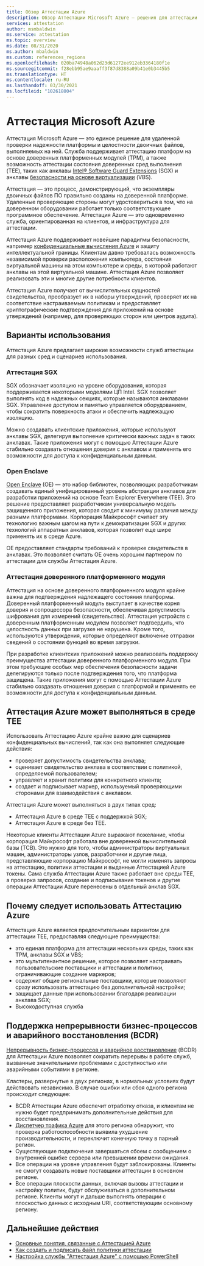 ```yaml
---
title: Обзор Аттестации Azure
description: Обзор Аттестации Microsoft Azure — решения для аттестации доверенных сред выполнения (TEE)
services: attestation
author: msmbaldwin
ms.service: attestation
ms.topic: overview
ms.date: 08/31/2020
ms.author: mbaldwin
ms.custom: references_regions
ms.openlocfilehash: 020ba74948a062d23d61272ee912eb3364180f1e
ms.sourcegitcommit: f28ebb95ae9aaaff3f87d8388a09b41e0b3445b5
ms.translationtype: HT
ms.contentlocale: ru-RU
ms.lasthandoff: 03/30/2021
ms.locfileid: "102618004"
---
```

# <a name="microsoft-azure-attestation"></a>Аттестация Microsoft Azure 

Аттестация Microsoft Azure — это единое решение для удаленной проверки надежности платформы и целостности двоичных файлов, выполняемых на ней. Служба поддерживает аттестацию платформ на основе доверенных платформенных модулей (TPM), а также возможность аттестации состояния доверенных сред выполнения (TEE), таких как анклавы [Intel® Software Guard Extensions](https://www.intel.com/content/www/us/en/architecture-and-technology/software-guard-extensions.html) (SGX) и анклавы [безопасности на основе виртуализации](/windows-hardware/design/device-experiences/oem-vbs) (VBS). 

Аттестация — это процесс, демонстрирующий, что экземпляры двоичных файлов ПО правильно созданы на доверенной платформе. Удаленные проверяющие стороны могут удостовериться в том, что на доверенном оборудовании работает только соответствующее программное обеспечение. Аттестация Azure — это одновременно служба, ориентированная на клиентов, и инфраструктура для аттестации.

Аттестация Azure поддерживает новейшие парадигмы безопасности, например [конфиденциальные вычисления Azure](../confidential-computing/overview.md) и защиту интеллектуальной границы. Клиентам давно требовалась возможность независимой проверки расположения компьютера, состояния виртуальной машины на этом компьютере и среды, в которой работают анклавы на этой виртуальной машине. Аттестация Azure позволяет реализовать эти и многие другие потребности клиентов.

Аттестация Azure получает от вычислительных сущностей свидетельства, преобразует их в наборы утверждений, проверяет их на соответствие настраиваемым политикам и предоставляет криптографические подтверждения для приложений на основе утверждений (например, для проверяющих сторон или центров аудита).

## <a name="use-cases"></a>Варианты использования

Аттестация Azure предлагает широкие возможности служб аттестации для разных сред и сценариев использования.

### <a name="sgx-attestation"></a>Аттестация SGX

SGX обозначает изоляцию на уровне оборудования, которая поддерживается некоторыми моделями ЦП Intel. SGX позволяет выполнять код в надежных секциях, которые называются анклавами SGX. Управление доступом и памятью управляется оборудованием, чтобы сократить поверхность атаки и обеспечить надлежащую изоляцию.

Можно создавать клиентские приложения, которые используют анклавы SGX, делегируя выполнение критически важных задач в таких анклавах. Такие приложения могут с помощью Аттестации Azure стабильно создавать отношения доверия с анклавом и применять его возможности для доступа к конфиденциальным данным.

### <a name="open-enclave"></a>Open Enclave
[Open Enclave](https://openenclave.io/sdk/) (OE) — это набор библиотек, позволяющих разработчикам создавать единый унифицированный уровень абстракции анклавов для разработки приложений на основе Team Explorer Everywhere (TEE). Это решение предоставляет разработчикам универсальную модель защищенного приложения, которая сводит к минимуму различия между разными платформами. Корпорация Майкрософт считает эту технологию важным шагом на пути к демократизации SGX и других технологий аппаратных анклавов, которая позволит еще шире применять их в среде Azure.

OE предоставляет стандарты требований к проверке свидетельств в анклавах. Это позволяет считать OE очень хорошим партнером по аттестации для службы Аттестация Azure.

### <a name="tpm-attestation"></a>Аттестация доверенного платформенного модуля 

Аттестация на основе доверенного платформенного модуля крайне важна для подтверждения надлежащего состояния платформы. Доверенный платформенный модуль выступает в качестве корня доверия и сопроцессора безопасности, обеспечивая допустимость шифрования для измерений (свидетельство). Аттестация устройств с доверенным платформенным модулем позволяет подтвердить, что целостность данных при загрузке не нарушена. Кроме того, используются утверждения, которые определяют включение отправки сведений о состоянии функций во время загрузки. 

При разработке клиентских приложений можно реализовать поддержку преимущества аттестации доверенного платформенного модуля. При этом требующие особых мер обеспечения безопасности задачи делегируются только после подтверждения того, что платформа защищена. Такие приложения могут с помощью Аттестации Azure стабильно создавать отношения доверия с платформой и применять ее возможности для доступа к конфиденциальным данным.

## <a name="azure-attestation-can-run-in-a-tee"></a>Аттестация Azure может выполняться в среде TEE

Использовать Аттестацию Azure крайне важно для сценариев конфиденциальных вычислений, так как она выполняет следующие действия:

- проверяет допустимость свидетельства анклава;
- оценивает свидетельство анклава в соответствии с политикой, определяемой пользователем;
- управляет и хранит политики для конкретного клиента;
- создает и подписывает маркер, используемый проверяющими сторонами для взаимодействия с анклавом.

Аттестация Azure может выполняться в двух типах сред:
- Аттестация Azure в среде TEE с поддержкой SGX;
- Аттестация Azure в среде без TEE.

Некоторые клиенты Аттестации Azure выражают пожелание, чтобы корпорация Майкрософт работала вне доверенной вычислительной базы (TCB). Это нужно для того, чтобы администраторы виртуальных машин, администраторы узлов, разработчики и другие лица, представляющие корпорацию Майкрософт, не могли изменять запросы на аттестацию, политики аттестации и выданные Аттестацией Azure токены. Сама служба Аттестации Azure также работает вне среды TEE, а проверка запросов, создание и подписывание токенов и другие операции Аттестации Azure перенесены в отдельный анклав SGX.

## <a name="why-use-azure-attestation"></a>Почему следует использовать Аттестацию Azure

Аттестация Azure является предпочтительным вариантом для аттестации TEE, предоставляя следующие преимущества: 

- это единая платформа для аттестации нескольких среды, таких как TPM, анклавы SGX и VBS; 
- это мультитенантное решение, которое позволяет настраивать пользовательские поставщики и аттестации и политики, ограничивающие создание маркеров;
- содержит общие региональные поставщики, которые позволяют сразу использовать аттестацию без дополнительной настройки;
- защищает данные при использовании благодаря реализации анклава SGX;
- Высокодоступная служба 

## <a name="business-continuity-and-disaster-recovery-bcdr-support"></a>Поддержка непрерывности бизнес-процессов и аварийного восстановления (BCDR)

[Непрерывность бизнес-процессов и аварийное восстановление](../best-practices-availability-paired-regions.md) (BCDR) для Аттестации Azure позволяет сократить перерывы в работе служб, вызванные значительными проблемами с доступностью или аварийными событиями в регионе.

Кластеры, развернутые в двух регионах, в нормальных условиях будут действовать независимо. В случае ошибки или сбоя одного региона происходит следующее:

- BCDR Аттестации Azure обеспечит отработку отказа, и клиентам не нужно будет предпринимать дополнительные действия для восстановления.
- [Диспетчер трафика Azure](../traffic-manager/index.yml) для этого региона обнаружит, что проверка работоспособности выявила ухудшение производительности, и переключит конечную точку в парный регион.
- Существующие подключения завершаться сбоем с сообщением о внутренней ошибке сервера или превышении времени ожидания.
- Все операции на уровне управления будут заблокированы. Клиенты не смогут создавать новые поставщики аттестации в основном регионе.
- Все операции плоскости данных, включая вызовы аттестации и настройку политик, будут обслуживаться в дополнительном регионе. Клиенты могут и дальше выполнять операции с плоскостью данных с исходным URI, соответствующим основному региону.

## <a name="next-steps"></a>Дальнейшие действия
- [Основные понятия, связанные с Аттестацией Azure](basic-concepts.md)
- [Как создать и подписать файл политики аттестации](author-sign-policy.md)
- [Настройка службы "Аттестация Azure" с помощью PowerShell](quickstart-powershell.md)
